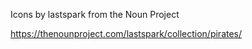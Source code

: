 
Icons by lastspark from the Noun Project

https://thenounproject.com/lastspark/collection/pirates/
